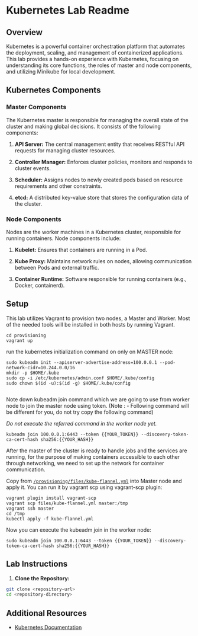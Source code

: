 # Kubernetes Lab Readme

## Overview

Kubernetes is a powerful container orchestration platform that automates the deployment, scaling, and management of
containerized applications. This lab provides a hands-on experience with Kubernetes, focusing on understanding its core
functions, the roles of master and node components, and utilizing Minikube for local development.

## Kubernetes Components

### Master Components

The Kubernetes master is responsible for managing the overall state of the cluster and making global decisions. It
consists of the following components:

1. **API Server:** The central management entity that receives RESTful API requests for managing cluster resources.

2. **Controller Manager:** Enforces cluster policies, monitors and responds to cluster events.

3. **Scheduler:** Assigns nodes to newly created pods based on resource requirements and other constraints.

4. **etcd:** A distributed key-value store that stores the configuration data of the cluster.

### Node Components

Nodes are the worker machines in a Kubernetes cluster, responsible for running containers. Node components include:

1. **Kubelet:** Ensures that containers are running in a Pod.

2. **Kube Proxy:** Maintains network rules on nodes, allowing communication between Pods and external traffic.

3. **Container Runtime:** Software responsible for running containers (e.g., Docker, containerd).

## Setup

This lab utilizes Vagrant to provision two nodes, a Master and Worker.
Most of the needed tools will be installed in both hosts by running Vagrant.

```commandline
cd provisioning
vagrant up
```

run the kubernetes initialization command on only on MASTER node:

```commandline
sudo kubeadm init --apiserver-advertise-address=100.0.0.1 --pod-network-cidr=10.244.0.0/16
mkdir -p $HOME/.kube
sudo cp -i /etc/kubernetes/admin.conf $HOME/.kube/config
sudo chown $(id -u):$(id -g) $HOME/.kube/config


```


Note down kubeadm join command which we are going to use from worker node to join the master node using token. (Note : -
Following command will be different for you, do not try copy the following command)

*Do not execute the referred command in the worker node yet.*

```commandline
kubeadm join 100.0.0.1:6443 --token {{YOUR_TOKEN}} --discovery-token-ca-cert-hash sha256:{{YOUR_HASH}}
```

After the master of the cluster is ready to handle jobs and the services are running, for the purpose of making
containers accessible to each other through networking, we need to set up the network for container communication.

Copy from [`/provisioning/files/kube-flannel.yml`](./provisioning/files/kube-flannel.yml) into Master node and apply it.
You can run it by vagrant scp using vagrant-scp plugin:

```commandline
vagrant plugin install vagrant-scp
vagrant scp files/kube-flannel.yml master:/tmp
vagrant ssh master
cd /tmp
kubectl apply -f kube-flannel.yml
```

Now you can execute the kubeadm join in the worker node:
```commandline
sudo kubeadm join 100.0.0.1:6443 --token {{YOUR_TOKEN}} --discovery-token-ca-cert-hash sha256:{{YOUR_HASH}}
```

## Lab Instructions

1. **Clone the Repository:**

```bash
git clone <repository-url>
cd <repository-directory>
```

## Additional Resources

- [Kubernetes Documentation](https://kubernetes.io/docs/)




